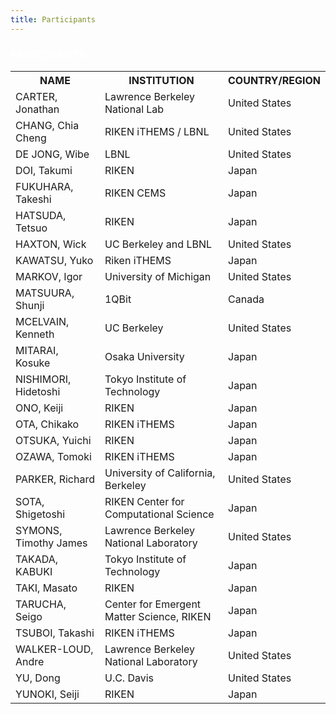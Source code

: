 ```yaml
---
title: Participants
---
```


<h3><font color='#FFFFFF'>PARTICIPANTS</font></h3>

<font color='#FFFFFF'>
<table style="width:100%">
<tr>
<th>NAME</th>
<th>INSTITUTION</th>
<th>COUNTRY/REGION</th>
</tr>
<tr>
<td>CARTER, Jonathan </td>
<td>Lawrence Berkeley National Lab </td>
<td>United States</td>
</tr>
<tr>
<td>CHANG, Chia Cheng </td>
<td>RIKEN iTHEMS / LBNL </td>
<td>United States</td>
</tr>
<tr>
<td>DE JONG, Wibe </td>
<td>LBNL </td>
<td>United States</td>
</tr>
<tr>
<td>DOI, Takumi </td>
<td>RIKEN </td>
<td>Japan</td>
</tr>
<tr>
<td>FUKUHARA, Takeshi </td>
<td>RIKEN CEMS </td>
<td>Japan</td>
</tr>
<tr>
<td>HATSUDA, Tetsuo </td>
<td>RIKEN </td>
<td>Japan</td>
</tr>
<tr>
<td>HAXTON, Wick </td>
<td>UC Berkeley and LBNL </td>
<td>United States</td>
</tr>
<tr>
<td>KAWATSU, Yuko </td>
<td>Riken iTHEMS </td>
<td>Japan</td>
</tr>
<tr>
<td>MARKOV, Igor </td>
<td>University of Michigan </td>
<td>United States</td>
</tr>
<tr>
<td>MATSUURA, Shunji </td>
<td>1QBit </td>
<td>Canada</td>
</tr>
<tr>
<td>MCELVAIN, Kenneth </td>
<td>UC Berkeley </td>
<td>United States</td>
</tr>
<tr>
<td>MITARAI, Kosuke </td>
<td>Osaka University </td>
<td>Japan</td>
</tr>
<tr>
<td>NISHIMORI, Hidetoshi </td>
<td>Tokyo Institute of Technology </td>
<td>Japan</td>
</tr>
<tr>
<td>ONO, Keiji </td>
<td>RIKEN </td>
<td>Japan</td>
</tr>
<tr>
<td>OTA, Chikako </td>
<td>RIKEN iTHEMS </td>
<td>Japan</td>
</tr>
<tr>
<td>OTSUKA, Yuichi </td>
<td>RIKEN </td>
<td>Japan</td>
</tr>
<tr>
<td>OZAWA, Tomoki </td>
<td>RIKEN iTHEMS </td>
<td>Japan</td>
</tr>
<tr>
<td>PARKER, Richard </td>
<td>University of California, Berkeley </td>
<td>United States</td>
</tr>
<tr>
<td>SOTA, Shigetoshi </td>
<td>RIKEN Center for Computational Science </td>
<td>Japan</td>
</tr>
<tr>
<td>SYMONS, Timothy James </td>
<td>Lawrence Berkeley National Laboratory </td>
<td>United States</td>
</tr>
<tr>
<td>TAKADA, KABUKI </td>
<td>Tokyo Institute of Technology </td>
<td>Japan</td>
</tr>
<tr>
<td>TAKI, Masato </td>
<td>RIKEN </td>
<td>Japan</td>
</tr>
<tr>
<td>TARUCHA, Seigo </td>
<td>Center for Emergent Matter Science, RIKEN </td>
<td>Japan</td>
</tr>
<tr>
<td>TSUBOI, Takashi </td>
<td>RIKEN iTHEMS </td>
<td>Japan</td>
</tr>
<tr>
<td>WALKER-LOUD, Andre </td>
<td>Lawrence Berkeley National Laboratory </td>
<td>United States</td>
</tr>
<tr>
<td>YU, Dong </td>
<td>U.C. Davis </td>
<td>United States</td>
</tr>
<tr>
<td>YUNOKI, Seiji </td>
<td>RIKEN </td>
<td>Japan</td>
</tr>
</table>
</font>